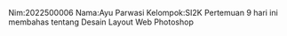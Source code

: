 Nim:2022500006
Nama:Ayu Parwasi
Kelompok:SI2K
Pertemuan 9 hari ini membahas tentang Desain Layout Web Photoshop

